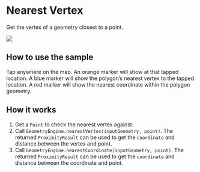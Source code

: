 # Nearest Vertex

Get the vertex of a geometry closest to a point.

![](NearestVertex.png)

## How to use the sample

Tap anywhere on the map. An orange marker will show at that tapped
location. A blue marker will show the polygon’s nearest vertex to the
tapped location. A red marker will show the nearest coordinate within
the polygon geometry.

## How it works

1.  Get a `Point` to check the nearest vertex against.
2.  Call `GeometryEngine.nearestVertex(inputGeometry, point)`. The
    returned `ProximityResult` can be used to get the `coordinate` and
    distance between the vertex and point.
3.  Call `GeometryEngine.nearestCoordinate(inputGeometry, point)`. The
    returned `ProximityResult` can be used to get the `coordinate` and
    distance between the coordinate and point.
